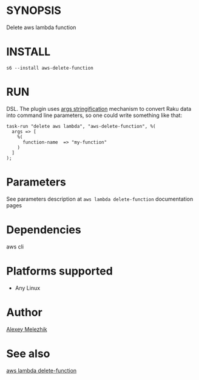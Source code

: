 # SYNOPSIS

Delete aws lambda function

# INSTALL

```
s6 --install aws-delete-function
```

# RUN

DSL. The plugin uses [args stringification](https://github.com/melezhik/Sparrow6/blob/master/documentation/development.md#args-stringification)
mechanism to convert Raku data into command line parameters, so one could write something like that:

```
task-run "delete aws lambda", "aws-delete-function", %(
  args => [
    %(
      function-name  => "my-function"
    )
  ]
);
```

# Parameters

See parameters description at `aws lambda delete-function` documentation pages

# Dependencies

aws cli

# Platforms supported

* Any Linux

# Author

[Alexey Melezhik](mailto:melezhik@gmail.com)

# See also

[aws lambda delete-function](https://docs.aws.amazon.com/cli/latest/reference/lambda/delete-function.html)
